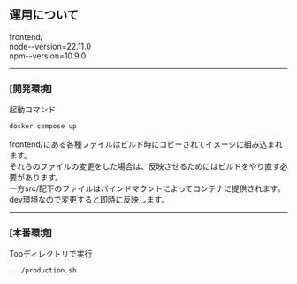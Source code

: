 ## 運用について  
frontend/  
node--version=22.11.0  
npm--version=10.9.0  

---

### [開発環境]  
起動コマンド  
```sh
docker compose up
```
frontend/にある各種ファイルはビルド時にコピーされてイメージに組み込まれます。  
それらのファイルの変更をした場合は、反映させるためにはビルドをやり直す必要があります。  
一方src/配下のファイルはバインドマウントによってコンテナに提供されます。  
dev環境なので変更すると即時に反映します。

---

### [本番環境]  
Topディレクトリで実行  
```sh
. ./production.sh
```

